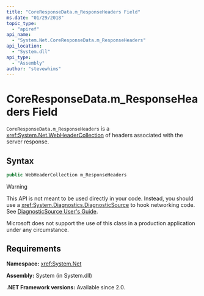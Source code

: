 ```yaml
---
title: "CoreResponseData.m_ResponseHeaders Field"
ms.date: "01/29/2018"
topic_type: 
  - "apiref"
api_name: 
  - "System.Net.CoreResponseData.m_ResponseHeaders"
api_location: 
  - "System.dll"
api_type: 
  - "Assembly"
author: "stevewhims"
---
```

# CoreResponseData.m\_ResponseHeaders Field

`CoreResponseData.m_ResponseHeaders` is a <xref:System.Net.WebHeaderCollection> of headers associated with the server response.

## Syntax

```csharp
public WebHeaderCollection m_ResponseHeaders
```

> [!WARNING]
> This API is not meant to be used directly in your code. Instead, you should use a <xref:System.Diagnostics.DiagnosticSource> to hook networking code. See [DiagnosticSource User's Guide](https://github.com/dotnet/corefx/blob/master/src/System.Diagnostics.DiagnosticSource/src/DiagnosticSourceUsersGuide.md).
> 
> Microsoft does not support the use of this class in a production application under any circumstance.

## Requirements

**Namespace:** <xref:System.Net>

**Assembly:** System (in System.dll)

**.NET Framework versions:** Available since 2.0.

